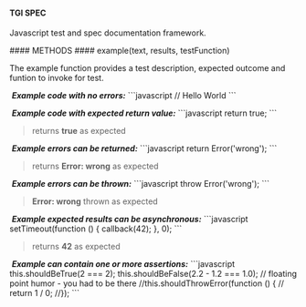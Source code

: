 #### TGI SPEC
<p>Javascript test and spec documentation framework.</p>
#### METHODS
#### example(text, results, testFunction)
<p>The example function provides a test description, expected outcome and funtion to invoke for test.</p>
&nbsp;<b><i>Example code with no errors:</i></b>
```javascript
// Hello World
```
<blockquote></blockquote>
&nbsp;<b><i>Example code with expected return value:</i></b>
```javascript
return true;
```
<blockquote>returns <strong>true</strong> as expected
</blockquote>
&nbsp;<b><i>Example errors can be returned:</i></b>
```javascript
return Error('wrong');
```
<blockquote>returns <strong>Error: wrong</strong> as expected
</blockquote>
&nbsp;<b><i>Example errors can be thrown:</i></b>
```javascript
throw Error('wrong');
```
<blockquote><strong>Error: wrong</strong> thrown as expected
</blockquote>
&nbsp;<b><i>Example expected results can be asynchronous:</i></b>
```javascript
setTimeout(function () {
  callback(42);
}, 0);
```
<blockquote>returns <strong>42</strong> as expected
</blockquote>
&nbsp;<b><i>Example can contain one or more assertions:</i></b>
```javascript
this.shouldBeTrue(2 === 2);
this.shouldBeFalse(2.2 - 1.2 === 1.0); // floating point humor - you had to be there
//this.shouldThrowError(function () {
//  return 1 / 0;
//});
```
<blockquote></blockquote>